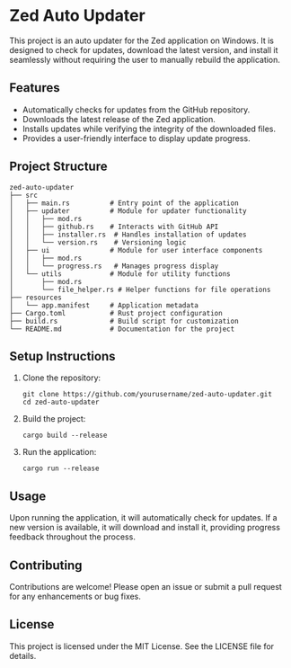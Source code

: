 # Zed Auto Updater

This project is an auto updater for the Zed application on Windows. It is designed to check for updates, download the latest version, and install it seamlessly without requiring the user to manually rebuild the application.

## Features

- Automatically checks for updates from the GitHub repository.
- Downloads the latest release of the Zed application.
- Installs updates while verifying the integrity of the downloaded files.
- Provides a user-friendly interface to display update progress.

## Project Structure

```
zed-auto-updater
├── src
│   ├── main.rs          # Entry point of the application
│   ├── updater          # Module for updater functionality
│   │   ├── mod.rs
│   │   ├── github.rs    # Interacts with GitHub API
│   │   ├── installer.rs  # Handles installation of updates
│   │   └── version.rs    # Versioning logic
│   ├── ui               # Module for user interface components
│   │   ├── mod.rs
│   │   └── progress.rs   # Manages progress display
│   └── utils            # Module for utility functions
│       ├── mod.rs
│       └── file_helper.rs # Helper functions for file operations
├── resources
│   └── app.manifest     # Application metadata
├── Cargo.toml           # Rust project configuration
├── build.rs             # Build script for customization
└── README.md            # Documentation for the project
```

## Setup Instructions

1. Clone the repository:
   ```
   git clone https://github.com/yourusername/zed-auto-updater.git
   cd zed-auto-updater
   ```

2. Build the project:
   ```
   cargo build --release
   ```

3. Run the application:
   ```
   cargo run --release
   ```

## Usage

Upon running the application, it will automatically check for updates. If a new version is available, it will download and install it, providing progress feedback throughout the process.

## Contributing

Contributions are welcome! Please open an issue or submit a pull request for any enhancements or bug fixes.

## License

This project is licensed under the MIT License. See the LICENSE file for details.